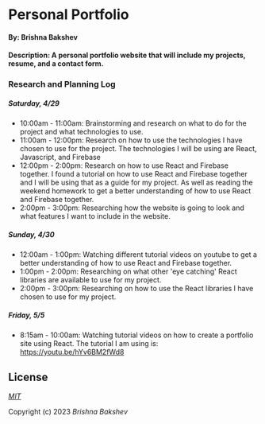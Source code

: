 # Personal Portfolio

#### By: Brishna Bakshev

#### Description: A personal portfolio website that will include my projects, resume, and a contact form.

### Research and Planning Log

##### Saturday, 4/29

- 10:00am - 11:00am: Brainstorming and research on what to do for the project and what technologies to use.
- 11:00am - 12:00pm: Research on how to use the technologies I have chosen to use for the project. The technologies I will be using are React, Javascript, and Firebase
- 12:00pm - 2:00pm: Research on how to use React and Firebase together. I found a tutorial on how to use React and Firebase together and I will be using that as a guide for my project. As well as reading the weekend homework to get a better understanding of how to use React and Firebase together.
- 2:00pm - 3:00pm: Researching how the website is going to look and what features I want to include in the website.

##### Sunday, 4/30
- 12:00am - 1:00pm: Watching different tutorial videos on youtube to get a better understanding of how to use React and Firebase together.
- 1:00pm - 2:00pm: Researching on what other 'eye catching' React libraries are available to use for my project.
- 2:00pm - 3:00pm: Researching on how to use the React libraries I have chosen to use for my project.

##### Friday, 5/5
- 8:15am - 10:00am: Watching tutorial videos on how to create a portfolio site using React. The tutorial I am using is: https://youtu.be/hYv6BM2fWd8

## License

_[MIT](https://opensource.org/license/mit/)_

Copyright (c) 2023 _Brishna Bakshev_
